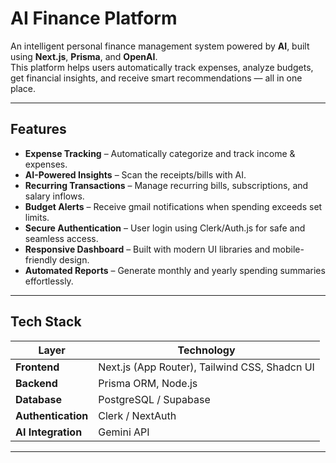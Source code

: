 #  AI Finance Platform

An intelligent personal finance management system powered by **AI**, built using **Next.js**, **Prisma**, and **OpenAI**.  
This platform helps users automatically track expenses,
analyze budgets, get financial insights, and receive smart recommendations — all in one place.

---

##  Features

-  **Expense Tracking** – Automatically categorize and track income & expenses.  
-  **AI-Powered Insights** – Scan the receipts/bills with AI.  
-  **Recurring Transactions** – Manage recurring bills, subscriptions, and salary inflows.  
-  **Budget Alerts** – Receive gmail notifications when spending exceeds set limits.  
-  **Secure Authentication** – User login using Clerk/Auth.js for safe and seamless access.  
-  **Responsive Dashboard** – Built with modern UI libraries and mobile-friendly design.  
-  **Automated Reports** – Generate monthly and yearly spending summaries effortlessly.  

---

## Tech Stack

| Layer | Technology |
|-------|-------------|
| **Frontend** | Next.js (App Router), Tailwind CSS, Shadcn UI |
| **Backend** | Prisma ORM, Node.js |
| **Database** | PostgreSQL / Supabase |
| **Authentication** | Clerk / NextAuth |
| **AI Integration** |  Gemini API |

---


